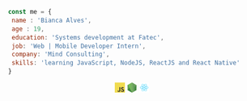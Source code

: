 
```javascript
 const me = {
  name : 'Bianca Alves',
  age : 19,
  education: 'Systems development at Fatec',
  job: 'Web | Mobile Developer Intern',
  company: 'Mind Consulting',
  skills: 'learning JavaScript, NodeJS, ReactJS and React Native'
 }
```


<p align="center">
 <img height="20" src="https://raw.githubusercontent.com/github/explore/80688e429a7d4ef2fca1e82350fe8e3517d3494d/topics/javascript/javascript.png">
 <img height="20" src="https://raw.githubusercontent.com/github/explore/80688e429a7d4ef2fca1e82350fe8e3517d3494d/topics/nodejs/nodejs.png">
 <img height="20" src="https://raw.githubusercontent.com/github/explore/80688e429a7d4ef2fca1e82350fe8e3517d3494d/topics/react/react.png">
 </p>
 
 



